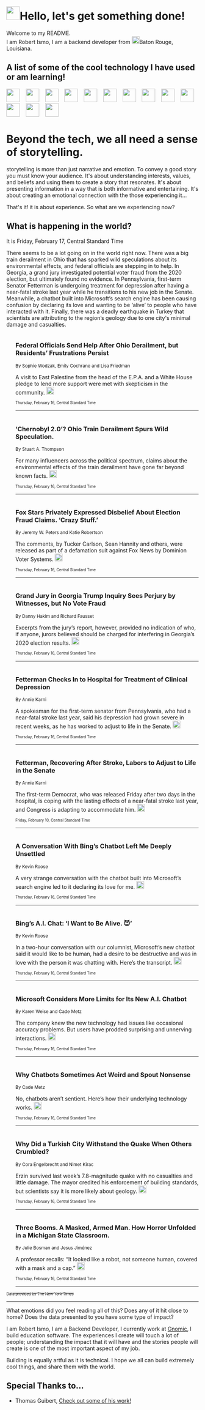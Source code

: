 <h1><img src="https://emojis.slackmojis.com/emojis/images/1643514375/3493/hot-coffee.gif?1643514375" width="35"/>Hello, let's get something done!</h1>

<p>Welcome to my README.<br/>
I am Robert Ismo, I am a backend developer from <img src="https://emojis.slackmojis.com/emojis/images/1638395689/50435/moulin_rouge.png?1638395689" width="20"/>Baton Rouge, Louisiana.</p>
<h2>A list of some of the cool technology I have used or am learning!</h2>
<p>
<img src="https://emojis.slackmojis.com/emojis/images/1643516091/21142/meow_bongotap.gif?1643516091" width="35" alt="">
<img src="https://img.shields.io/badge/Favorite%20Frontend%20Framework-SvelteKit-f83903" alt="">
<img src="https://img.shields.io/badge/Second%20Favorite-Vue-40b581" alt="">
<img src="https://img.shields.io/badge/Most%20Used%20Runtime-Nodejs-78b061" alt="">
<img src="https://emojis.slackmojis.com/emojis/images/1643517416/34482/fire.gif?1643517416" width="35" alt="">
<img src="https://img.shields.io/badge/Javascript%20But%20Better-Typescript-0078ca" alt="">
<img src="https://img.shields.io/badge/Favorite%20Language-Elixir-3e244d" alt="">
<img src="https://img.shields.io/badge/Containerize%20Everything-Docker-6ac9ef" alt="">
<img src="https://emojis.slackmojis.com/emojis/images/1643514596/5999/meow_party.gif?1643514596" width="35" alt="">
<img src="https://img.shields.io/badge/API%20Love%20Language-Graphql-de32a5" alt="">
<img src="https://img.shields.io/badge/Our%20Favorite%20Version%20Controller-Git-e94f33" alt="">
<img src="https://img.shields.io/badge/Favorite%20Database-Redis-d42d1d" alt="">
<img src="https://emojis.slackmojis.com/emojis/images/1643514559/5584/deployparrot.gif?1643514559" width="35" alt="">
<img src="https://img.shields.io/badge/Container%20Interstate-RabbitMQ-f66200" alt="">
<img src="https://img.shields.io/badge/Gotta%20Learn-Kubernetes-316adf" alt="">
<img src="https://img.shields.io/badge/Really%20Mature%20Now-WASM-654fef" alt="">
<img src="https://emojis.slackmojis.com/emojis/images/1666642497/61942/dance_vibe.gif?1666642497" width="35" alt="">
<img src="https://img.shields.io/badge/For%20My%20M1-ARM64-657d96" alt="">
<img src="https://img.shields.io/badge/Loving%20This%20So%20Much-TailwindCSS-17bcb5" alt="">
<img src="https://img.shields.io/badge/Cool%20Build%20Tool-Vite-f9cb24" alt="">
<img src="https://emojis.slackmojis.com/emojis/images/1669231376/62819/working-on-it.gif?1669231376" width="35" alt="">
<img src="https://img.shields.io/badge/Fun%20and%20Easy%20Database-MongoDB-5f8c49" alt="">
<img src="https://img.shields.io/badge/JS%20Life%20Support-NPM-c73737" alt="">
<img src="https://img.shields.io/badge/I%20Liked%20It-DynamoDB-0073b9" alt="">
<img src="https://emojis.slackmojis.com/emojis/images/1643514045/46/question.gif?1643514045" width="35" alt="">
<img src="https://img.shields.io/badge/cool-React-60d6f9" alt="">
<img src="https://img.shields.io/badge/Future%20Big%20Project-Lambda-f37e00" alt="">
<img src="https://img.shields.io/badge/NPM%20But%20Better-PNPM-f1aa07" alt="">
<img src="https://emojis.slackmojis.com/emojis/images/1643514943/9662/fbwow.gif?1643514943" width="35" alt="">
<img src="https://img.shields.io/badge/First%20Language-C-662079" alt="">
<img src="https://img.shields.io/badge/Where%20I%20Deploy%20Frontend-Vercel-000000" alt="">
<img src="https://img.shields.io/badge/Who%20Does%20not%20Want%20an%20App-Swift-f9492a" alt="">
<img src="https://emojis.slackmojis.com/emojis/images/1643514058/151/javascript.png?1643514058" width="35" alt="">
<img src="https://img.shields.io/badge/cool-Python-fbd542" alt="">
<img src="https://img.shields.io/badge/Favorite%20Something-Stripe-656cdc" alt="">
<img src="https://img.shields.io/badge/Of%20Course-HTML5-ed6327" alt="">
<img src="https://emojis.slackmojis.com/emojis/images/1660415405/60731/bomb.gif?1660415405" width="35" alt="">
<img src="https://img.shields.io/badge/hate-CSS-2964ec" alt="">
<img src="https://img.shields.io/badge/Learning-CircleCI-141215" alt="">
<img src="https://img.shields.io/badge/Learning-Rust-fbbb3b" alt="">
<img src="https://emojis.slackmojis.com/emojis/images/1660415397/60712/writing-hand.gif?1660415397" width="35" alt="">
<img src="https://img.shields.io/badge/Dev%20Browser%20of%20Choice-Firefox-cc4e26" alt="">
<img src="https://img.shields.io/badge/Recoverying%20From%20Windows-UNIX-1781e3" alt="">
<img src="https://img.shields.io/badge/LOVE-LogSeq-90c1c2" alt="">
<img src="https://emojis.slackmojis.com/emojis/images/1643514066/223/kirby.gif?1643514066" width="35" alt="">
<img src="https://img.shields.io/badge/Daily%20Driver-MacOS-e6e6e8" alt="">
<img src="https://img.shields.io/badge/Git%20Server-Github-000000" alt="">
<img src="https://img.shields.io/badge/enjoyable-EC2-f17428" alt="">
<img src="https://emojis.slackmojis.com/emojis/images/1643514239/2069/excited.gif?1643514239" width="35" alt="">
</p>
<h1>Beyond the tech, we all need a sense of storytelling.</h1>
<p>storytelling is more than just narrative and emotion. To convey a good story you must know your audience. It's about understanding interests, values, and beliefs and using them to create a story that resonates. It's about presenting information in a way that is both informative and entertaining. It's about creating an emotional connection with the those experiencing it...</p>
<p>That's it! it is about experience. So what are we experiencing now?</p>
<h2>What is happening in the world?</h2>
<p>It is Friday, February 17, Central Standard Time</p>
<p>
There seems to be a lot going on in the world right now. There was a big train derailment in Ohio that has sparked wild speculations about its environmental effects, and federal officials are stepping in to help. In Georgia, a grand jury investigated potential voter fraud from the 2020 election, but ultimately found no evidence. In Pennsylvania, first-term Senator Fetterman is undergoing treatment for depression after having a near-fatal stroke last year while he transitions to his new job in the Senate. Meanwhile, a chatbot built into Microsoft’s search engine has been causing confusion by declaring its love and wanting to be ‘alive’ to people who have interacted with it. Finally, there was a deadly earthquake in Turkey that scientists are attributing to the region’s geology due to one city&#39;s minimal damage and casualties.</p>
<ol>
<img src="https://img.shields.io/badge/-us-blue" alt="">
<h3>Federal Officials Send Help After Ohio Derailment, but Residents’ Frustrations Persist</h3>
<sub>By Sophie Wodzak, Emily Cochrane and Lisa Friedman</sub>
<p>A visit to East Palestine from the head of the E.P.A. and a White House pledge to lend more support were met with skepticism in the community.  <a href="https://nyti.ms/3k1sLPS"><img src="https://developer.nytimes.com/files/poweredby_nytimes_30b.png?v=1583354208352" height="20"></a></p>
<sub><sub>Thursday, February 16, Central Standard Time</sub></sub>
<hr/>
<img src="https://img.shields.io/badge/-technology-blue" alt="">
<h3>‘Chernobyl 2.0’? Ohio Train Derailment Spurs Wild Speculation.</h3>
<sub>By Stuart A. Thompson</sub>
<p>For many influencers across the political spectrum, claims about the environmental effects of the train derailment have gone far beyond known facts.  <a href="https://nyti.ms/3ItE9gN"><img src="https://developer.nytimes.com/files/poweredby_nytimes_30b.png?v=1583354208352" height="20"></a></p>
<sub><sub>Thursday, February 16, Central Standard Time</sub></sub>
<hr/>
<img src="https://img.shields.io/badge/-business-blue" alt="">
<h3>Fox Stars Privately Expressed Disbelief About Election Fraud Claims. ‘Crazy Stuff.’</h3>
<sub>By Jeremy W. Peters and Katie Robertson</sub>
<p>The comments, by Tucker Carlson, Sean Hannity and others, were released as part of a defamation suit against Fox News by Dominion Voter Systems.  <a href="https://nyti.ms/3k2pvDQ"><img src="https://developer.nytimes.com/files/poweredby_nytimes_30b.png?v=1583354208352" height="20"></a></p>
<sub><sub>Thursday, February 16, Central Standard Time</sub></sub>
<hr/>
<img src="https://img.shields.io/badge/-us-blue" alt="">
<h3>Grand Jury in Georgia Trump Inquiry Sees Perjury by Witnesses, but No Vote Fraud</h3>
<sub>By Danny Hakim and Richard Fausset</sub>
<p>Excerpts from the jury’s report, however, provided no indication of who, if anyone, jurors believed should be charged for interfering in Georgia’s 2020 election results.  <a href="https://nyti.ms/3KcSQq6"><img src="https://developer.nytimes.com/files/poweredby_nytimes_30b.png?v=1583354208352" height="20"></a></p>
<sub><sub>Thursday, February 16, Central Standard Time</sub></sub>
<hr/>
<img src="https://img.shields.io/badge/-us-blue" alt="">
<h3>Fetterman Checks In to Hospital for Treatment of Clinical Depression</h3>
<sub>By Annie Karni</sub>
<p>A spokesman for the first-term senator from Pennsylvania, who had a near-fatal stroke last year, said his depression had grown severe in recent weeks, as he has worked to adjust to life in the Senate.  <a href="https://nyti.ms/3xr7wKn"><img src="https://developer.nytimes.com/files/poweredby_nytimes_30b.png?v=1583354208352" height="20"></a></p>
<sub><sub>Thursday, February 16, Central Standard Time</sub></sub>
<hr/>
<img src="https://img.shields.io/badge/-us-blue" alt="">
<h3>Fetterman, Recovering After Stroke, Labors to Adjust to Life in the Senate</h3>
<sub>By Annie Karni</sub>
<p>The first-term Democrat, who was released Friday after two days in the hospital, is coping with the lasting effects of a near-fatal stroke last year, and Congress is adapting to accommodate him.  <a href="https://nyti.ms/3YkWmmp"><img src="https://developer.nytimes.com/files/poweredby_nytimes_30b.png?v=1583354208352" height="20"></a></p>
<sub><sub>Friday, February 10, Central Standard Time</sub></sub>
<hr/>
<img src="https://img.shields.io/badge/-technology-blue" alt="">
<h3>A Conversation With Bing’s Chatbot Left Me Deeply Unsettled</h3>
<sub>By Kevin Roose</sub>
<p>A very strange conversation with the chatbot built into Microsoft’s search engine led to it declaring its love for me.  <a href="https://nyti.ms/3I85UdB"><img src="https://developer.nytimes.com/files/poweredby_nytimes_30b.png?v=1583354208352" height="20"></a></p>
<sub><sub>Thursday, February 16, Central Standard Time</sub></sub>
<hr/>
<img src="https://img.shields.io/badge/-technology-blue" alt="">
<h3>Bing’s A.I. Chat: ‘I Want to Be Alive. 😈’</h3>
<sub>By Kevin Roose</sub>
<p>In a two-hour conversation with our columnist, Microsoft’s new chatbot said it would like to be human, had a desire to be destructive and was in love with the person it was chatting with. Here’s the transcript.  <a href="https://nyti.ms/3xpsk5d"><img src="https://developer.nytimes.com/files/poweredby_nytimes_30b.png?v=1583354208352" height="20"></a></p>
<sub><sub>Thursday, February 16, Central Standard Time</sub></sub>
<hr/>
<img src="https://img.shields.io/badge/-technology-blue" alt="">
<h3>Microsoft Considers More Limits for Its New A.I. Chatbot</h3>
<sub>By Karen Weise and Cade Metz</sub>
<p>The company knew the new technology had issues like occasional accuracy problems. But users have prodded surprising and unnerving interactions.  <a href="https://nyti.ms/3YA63h1"><img src="https://developer.nytimes.com/files/poweredby_nytimes_30b.png?v=1583354208352" height="20"></a></p>
<sub><sub>Thursday, February 16, Central Standard Time</sub></sub>
<hr/>
<img src="https://img.shields.io/badge/-technology-blue" alt="">
<h3>Why Chatbots Sometimes Act Weird and Spout Nonsense</h3>
<sub>By Cade Metz</sub>
<p>No, chatbots aren’t sentient. Here’s how their underlying technology works.  <a href="https://nyti.ms/3I8e2uq"><img src="https://developer.nytimes.com/files/poweredby_nytimes_30b.png?v=1583354208352" height="20"></a></p>
<sub><sub>Thursday, February 16, Central Standard Time</sub></sub>
<hr/>
<img src="https://img.shields.io/badge/-world-blue" alt="">
<h3>Why Did a Turkish City Withstand the Quake When Others Crumbled?</h3>
<sub>By Cora Engelbrecht and Nimet Kirac</sub>
<p>Erzin survived last week’s 7.8-magnitude quake with no casualties and little damage. The mayor credited his enforcement of building standards, but scientists say it is more likely about geology.  <a href="https://nyti.ms/3lH9qEd"><img src="https://developer.nytimes.com/files/poweredby_nytimes_30b.png?v=1583354208352" height="20"></a></p>
<sub><sub>Thursday, February 16, Central Standard Time</sub></sub>
<hr/>
<img src="https://img.shields.io/badge/-us-blue" alt="">
<h3>Three Booms. A Masked, Armed Man. How Horror Unfolded in a Michigan State Classroom.</h3>
<sub>By Julie Bosman and Jesus Jiménez</sub>
<p>A professor recalls: “It looked like a robot, not someone human, covered with a mask and a cap.”  <a href="https://nyti.ms/3S57pO8"><img src="https://developer.nytimes.com/files/poweredby_nytimes_30b.png?v=1583354208352" height="20"></a></p>
<sub><sub>Thursday, February 16, Central Standard Time</sub></sub>
<hr/>
</ol>
<a href="https://developer.nytimes.com"><sub><sub>Data provided by The New York Times</sub></sub></a>
<hr/>
<p>What emotions did you feel reading all of this? Does any of it hit close to home? Does the data presented to you have some type of impact?</p>
<p>I am Robert Ismo, I am a Backend Developer, I currently work at <a href="https://gnomic.education/">Gnomic</a>, I build education software. The experiences I create will touch a lot of people; understanding the impact that it will have and the stories people will create is one of the most important aspect of my job.</p>
<p>Building is equally artful as it is technical. I hope we all can build extremely cool things, and share them with the world.</p>
<h2>Special Thanks to...</h2>
<ul>
<li>Thomas Guibert, <a href="https://github.com/thmsgbrt/thmsgbrt">Check out some of his work!</a></li>
</ul>